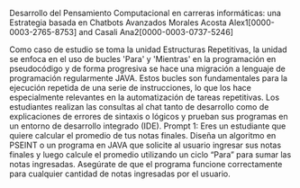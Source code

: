 Desarrollo del Pensamiento Computacional en carreras informáticas: una Estrategia basada en Chatbots Avanzados
Morales Acosta Alex1[0000-0003-2765-8753] and Casali Ana2[0000-0003-0737-5246]

Como caso de estudio se toma la unidad Estructuras Repetitivas, la unidad se enfoca en el uso de bucles 'Para' y 'Mientras' en la programación en pseudocódigo y de forma progresiva se hace una migración a lenguaje de programación regularmente JAVA. Estos bucles son fundamentales para la ejecución repetida de una serie de instrucciones, lo que los hace especialmente relevantes en la automatización de tareas repetitivas. Los estudiantes realizan las consultas al chat tanto de desarrollo como de explicaciones de errores de sintaxis o lógicos y prueban sus programas en un entorno de desarrollo integrado (IDE). 
Prompt 1: Eres un estudiante que quiere calcular el promedio de tus notas finales. Diseña un algoritmo en PSEINT o un programa en JAVA que solicite al usuario ingresar sus notas finales y luego calcule el promedio utilizando un ciclo “Para” para sumar las notas ingresadas. Asegúrate de que el programa funcione correctamente para cualquier cantidad de notas ingresadas por el usuario.
